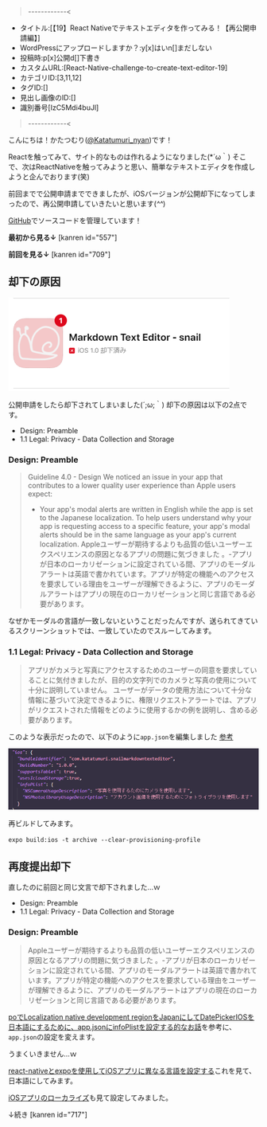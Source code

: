 >------------<
- タイトル:[【19】React Nativeでテキストエディタを作ってみる！【再公開申請編】]
- WordPressにアップロードしますか？:y[x]はいn[]まだしない
- 投稿時:p[x]公開d[]下書き
- カスタムURL:[React-Native-challenge-to-create-text-editor-19]
- カテゴリID:[3,11,12]
- タグID:[]
- 見出し画像のID:[]
- 識別番号[IzC5Mdi4buJl]
>------------<



こんにちは！かたつむり([@Katatumuri_nyan](https://twitter.com/Katatumuri_nyan))です！

Reactを触ってみて、サイト的なものは作れるようになりました(*´ω｀)
そこで、次はReactNativeを触ってみようと思い、簡単なテキストエディタを作成しようと企んでおります(笑)

前回までで公開申請までできましたが、iOSバージョンが公開却下になってしまったので、再公開申請していきたいと思います(*^^*)

[GitHub](https://github.com/katatumuri-maimai/snail_Markdown_TextEditor)でソースコードを管理しています！

**最初から見る↓**
[kanren id="557"]

**前回を見る↓**
[kanren id="709"]


## 却下の原因
![picture 1](images/0ccc3f1912d073292c6c75abd6bf75eb0b7652bff145a9ea0a8180317ac4d933.png)  

公開申請をしたら却下されてしまいました(´;ω;｀)
却下の原因は以下の2点です。

- Design: Preamble
- 1.1 Legal: Privacy - Data Collection and Storage

### Design: Preamble
> Guideline 4.0 - Design
> We noticed an issue in your app that contributes to a lower quality user experience than Apple users expect:
>- Your app's modal alerts are written in English while the app is set to the Japanese localization. To help users understand why your app is requesting access to a specific feature, your app's modal alerts should be in the same language as your app's current localization.
> Appleユーザーが期待するよりも品質の低いユーザーエクスペリエンスの原因となるアプリの問題に気づきました
> 。-アプリが日本のローカリゼーションに設定されている間、アプリのモーダルアラートは英語で書かれています。アプリが特定の機能へのアクセスを要求している理由をユーザーが理解できるように、アプリのモーダルアラートはアプリの現在のローカリゼーションと同じ言語である必要があります。

なぜかモーダルの言語が一致しないということだったんですが、送られてきているスクリーンショットでは、一致していたのでスルーしてみます。

### 1.1 Legal: Privacy - Data Collection and Storage
> アプリがカメラと写真にアクセスするためのユーザーの同意を要求していることに気付きましたが、目的の文字列でのカメラと写真の使用について十分に説明していません。
> ユーザーがデータの使用方法について十分な情報に基づいて決定できるように、権限リクエストアラートでは、アプリがリクエストされた情報をどのように使用するかの例を説明し、含める必要があります。

このような表示だったので、以下のように`app.json`を編集しました
[参考](https://qiita.com/mildsummer/items/3b17cf6f80e04ad37578)

![picture 2](images/41cd29df3a9a27c7f31ed6743926bae4f4522a2fd539ded77699d1f3a6e02cab.png)  


再ビルドしてみます。

`expo build:ios -t archive --clear-provisioning-profile`


## 再度提出却下
直したのに前回と同じ文言で却下されました…ｗ

- Design: Preamble
- 1.1 Legal: Privacy - Data Collection and Storage


### Design: Preamble
> Appleユーザーが期待するよりも品質の低いユーザーエクスペリエンスの原因となるアプリの問題に気づきました
> 。-アプリが日本のローカリゼーションに設定されている間、アプリのモーダルアラートは英語で書かれています。アプリが特定の機能へのアクセスを要求している理由をユーザーが理解できるように、アプリのモーダルアラートはアプリの現在のローカリゼーションと同じ言語である必要があります。

[poでLocalization native development regionをJapanにしてDatePickerIOSを日本語にするために、app.jsonにinfoPlistを設定する的なお話](http://watanabeyu.blogspot.com/2017/09/expolocalization-native-development.html)を参考に、`app.json`の設定を変えます。

うまくいきません…ｗ

[react-nativeとexpoを使用してiOSアプリに異なる言語を設定する](https://stackoverflow.com/questions/45962000/set-up-different-language-for-ios-app-using-react-native-and-expo)これを見て、日本語にしてみます。

[iOSアプリのローカライズ](https://docs.expo.dev/distribution/app-stores/#localizing-your-ios-app)も見て設定してみました。


↓続き
[kanren id="717"]